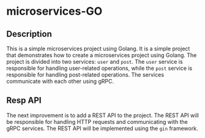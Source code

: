 # microservices-GO

## Description

This is a simple microservices project using Golang. It is a simple project that demonstrates how to create a microservices project using Golang. The project is divided into two services: `user` and `post`. The `user` service is responsible for handling user-related operations, while the `post` service is responsible for handling post-related operations. The services communicate with each other using gRPC.

## Resp API

The next improvement is to add a REST API to the project. The REST API will be responsible for handling HTTP requests and communicating with the gRPC services. The REST API will be implemented using the `gin` framework.
